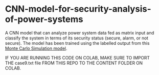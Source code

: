 # CNN-model-for-security-analysis-of-power-systems
A CNN model that can analyze power system data fed as matrix input and classify the system in terms of its security status (secure, alarm, or not secure). The model has been trained using the labelled output from this [Monte Carlo Simulation model](https://github.com/IshtiSikder/Monte-carlo-simulation-to-create-data-for-power-systems-security-classification).

IF YOU ARE RUNNING THIS CODE ON COLAB, MAKE SURE TO IMPORT THE case9.txt file FROM THIS REPO TO THE CONTENT FOLDER ON COLAB.
